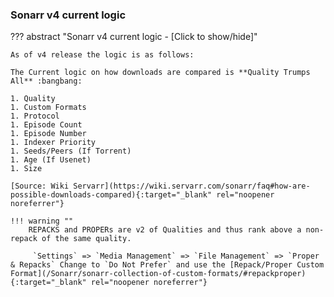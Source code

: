 ### Sonarr v4 current logic

??? abstract "Sonarr v4 current logic - [Click to show/hide]"

    As of v4 release the logic is as follows:

    The Current logic on how downloads are compared is **Quality Trumps All** :bangbang:

    1. Quality
    1. Custom Formats
    1. Protocol
    1. Episode Count
    1. Episode Number
    1. Indexer Priority
    1. Seeds/Peers (If Torrent)
    1. Age (If Usenet)
    1. Size

    [Source: Wiki Servarr](https://wiki.servarr.com/sonarr/faq#how-are-possible-downloads-compared){:target="_blank" rel="noopener noreferrer"}

    !!! warning ""
        REPACKS and PROPERs are v2 of Qualities and thus rank above a non-repack of the same quality.

         `Settings` => `Media Management` => `File Management` => `Proper & Repacks` Change to `Do Not Prefer` and use the [Repack/Proper Custom Format](/Sonarr/sonarr-collection-of-custom-formats/#repackproper){:target="_blank" rel="noopener noreferrer"}
